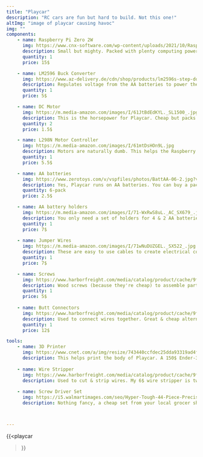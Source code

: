 ```yaml
---
title: "Playcar"
description: "RC cars are fun but hard to build. Not this one!"
altImg: "image of playcar causing havoc"
img: ""
components:
    - name: Raspberry Pi Zero 2W
      img: https://www.cnx-software.com/wp-content/uploads/2021/10/Raspberry-Pi-Zero-2-W-board.jpg
      description: Small but mighty. Packed with plenty computing power, this bad boy controls are of the motor operations.
      quantity: 1
      price: 15$

    - name: LM2596 Buck Converter
      img: https://www.az-delivery.de/cdn/shop/products/lm2596s-step-down-dc-dc-buck-converter-mit-3-stelliger-digitalanzeige-976017_grande.jpg?v=1679398935
      description: Regulates voltage from the AA batteries to power the Raspberry Pi
      quantity: 1
      price: 5$

    - name: DC Motor
      img: https://m.media-amazon.com/images/I/61JtBdEdKYL._SL1500_.jpg
      description: This is the horsepower for Playcar. Cheap but packs a punch. 
      quantity: 2
      price: 1.5$

    - name: L298N Motor Controller
      img: https://m.media-amazon.com/images/I/61mtDsHOn9L.jpg
      description: Motors are naturally dumb. This helps the Raspberry Pi "talk" to the motors more effectively.
      quantity: 1
      price: 5.5$

    - name: AA batteries
      img: https://www.zerotoys.com/v/vspfiles/photos/BattAA-06-2.jpg?v-cache=1611577815
      description: Yes, Playcar runs on AA batteries. You can buy a pack with your eyes closed.
      quantity: 6-pack
      price: 2.5$

    - name: AA battery holders
      img: https://m.media-amazon.com/images/I/71-WxRwS8uL._AC_SX679_.jpg
      description: You only need a set of holders for 4 & 2 AA batteries. But they only sell a pack on Amazon.
      quantity: 1
      price: 7$
     
    - name: Jumper Wires
      img: https://m.media-amazon.com/images/I/71wNuDUZGEL._SX522_.jpg
      description: These are easy to use cables to create electrical connections. TLDR - jumper cables make car goes brrr. A pack will last you 10 projects
      quantity: 1
      price: 7$

    - name: Screws
      img: https://www.harborfreight.com/media/catalog/product/cache/9fc4a8332f9638515cd199dd0f9238da/i/m/image_20117.jpg
      description: Wood screws (because they're cheap) to assemble parts together. A pack will last you years worth of projects.
      quantity: 1
      price: 5$ 
    
    - name: Butt Connectors
      img: https://www.harborfreight.com/media/catalog/product/cache/9fc4a8332f9638515cd199dd0f9238da/i/m/image_20121.jpg
      description: Used to connect wires together. Great & cheap alternatives to soldering. If you already have a soldering iron & solder, you can skip this.
      quantity: 1
      price: 12$

tools:
    - name: 3D Printer
      img: https://www.cnet.com/a/img/resize/743440ccfdec25dda93319ad4f362ae162bfffd0/hub/2022/09/06/f166bd01-ea0b-499f-bdc9-7d156e8e5cce/img-2138.jpg?auto=webp&width=1200
      description: This helps print the body of Playcar. A 150$ Ender-3 printer can last for years (at least mine does).
    
    - name: Wire Stripper
      img: https://www.harborfreight.com/media/catalog/product/cache/9fc4a8332f9638515cd199dd0f9238da/9/8/98410_W3.jpg
      description: Used to cut & strip wires. My 6$ wire stripper is two year old & still working fine.
    
    - name: Screw Driver Set
      img: https://i5.walmartimages.com/seo/Hyper-Tough-44-Piece-Precision-Multi-type-Screwdriver-Bits-Set-TS99913A_f23c0e46-f267-48d5-87fe-17ea92e2884f.72e98357c6fd8c95fd22e454cff128cc.jpeg?odnHeight=2000&odnWidth=2000&odnBg=FFFFFF
      description: Nothing fancy, a cheap set from your local grocer should work. Just make sure you have both hex & flat-head bits.



---
```

{{<playcar
>}}